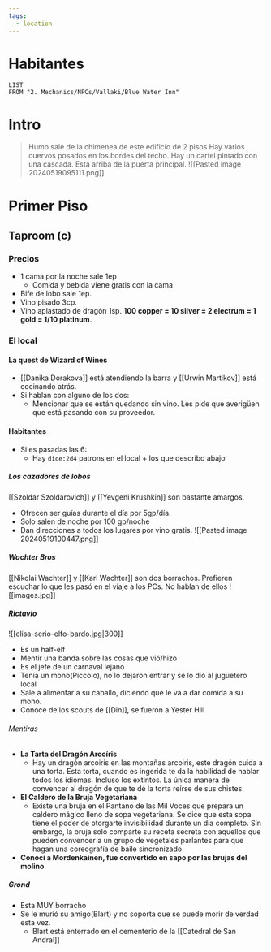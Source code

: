 ```yaml
---
tags:
  - location
---
```

# Habitantes
```dataview
LIST
FROM "2. Mechanics/NPCs/Vallaki/Blue Water Inn"
```

# Intro
> Humo sale de la chimenea de este edificio de 2 pisos
> Hay varios cuervos posados en los bordes del techo.
> Hay un cartel pintado con una cascada. Está arriba de la puerta principal. 
![[Pasted image 20240519095111.png]]

# Primer Piso
## Taproom (c)
### Precios
- 1 cama por la noche sale 1ep
	- Comida y bebida viene gratis con la cama
- Bife de lobo sale 1ep.
- Vino pisado 3cp.
- Vino aplastado de dragón 1sp.
**100 copper = 10 silver = 2 electrum = 1 gold = 1/10 platinum**.

### El local

#### La quest de Wizard of Wines
- [[Danika Dorakova]] está atendiendo la barra y [[Urwin Martikov]] está cocinando atrás.
- Si hablan con alguno de los dos:
	- Mencionar que se están quedando sin vino. Les pide que averigüen que está pasando con su proveedor.

#### Habitantes
- Si es pasadas las 6:
	- Hay `dice:2d4` patrons en el local + los que describo abajo

##### Los cazadores de lobos
[[Szoldar Szoldarovich]] y [[Yevgeni Krushkin]] son bastante amargos.
- Ofrecen ser guías durante el día por 5gp/día.
- Solo salen de noche por 100 gp/noche
- Dan direcciones a todos los lugares por vino gratis.
![[Pasted image 20240519100447.png]]

##### Wachter Bros
[[Nikolai Wachter]] y [[Karl Wachter]] son dos borrachos.
Prefieren escuchar lo que les pasó en el viaje a los PCs. No hablan de ellos
![[images.jpg]]
##### Rictavio
![[elisa-serio-elfo-bardo.jpg|300]]
- Es un half-elf
- Mentir una banda sobre las cosas que vió/hizo
- Es el jefe de un carnaval lejano
- Tenía un mono(Piccolo), no lo dejaron entrar y se lo dió al juguetero local
- Sale a alimentar a su caballo, diciendo que le va a dar comida a su mono.
- Conoce de los scouts de [[Din]], se fueron a Yester Hill
###### Mentiras
- **La Tarta del Dragón Arcoíris**
	- Hay un dragón arcoiris en las montañas arcoiris, este dragón cuida a una torta. Esta torta, cuando es ingerida te da la habilidad de hablar todos los idiomas. Incluso los extintos. La única manera de convencer al dragón de que te dé la torta reírse de sus chistes.
- **El Caldero de la Bruja Vegetariana**
	- Existe una bruja en el Pantano de las Mil Voces que prepara un caldero mágico lleno de sopa vegetariana. Se dice que esta sopa tiene el poder de otorgarte invisibilidad durante un día completo. Sin embargo, la bruja solo comparte su receta secreta con aquellos que pueden convencer a un grupo de vegetales parlantes para que hagan una coreografía de baile sincronizado
- **Conocí a Mordenkainen, fue convertido en sapo por las brujas del molino**
##### Grond
- Esta MUY borracho
- Se le murió su amigo(Blart) y no soporta que se puede morir de verdad esta vez.
	- Blart está enterrado en el cementerio de la [[Catedral de San Andral]]
